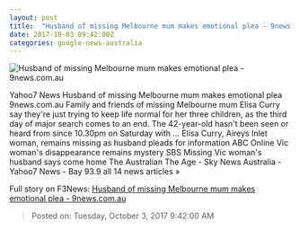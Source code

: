 ```yaml
---
layout: post
title:  "Husband of missing Melbourne mum makes emotional plea - 9news.com.au"
date: 2017-10-03 09:42:00Z
categories: google-news-australia
---
```


![Husband of missing Melbourne mum makes emotional plea - 9news.com.au](https://cf-images.ap-southeast-2.prod.boltdns.net/v1/static/664969388001/dedbe7e5-cedd-4a0e-a5b3-e3c64a584186/9c170265-3215-4eb1-9b35-de5d8a026ef9/640x360/match/image.jpg)

Yahoo7 News Husband of missing Melbourne mum makes emotional plea 9news.com.au Family and friends of missing Melbourne mum Elisa Curry say they're just trying to keep life normal for her three children, as the third day of major search comes to an end. The 42-year-old hasn't been seen or heard from since 10.30pm on Saturday with ... Elisa Curry, Aireys Inlet woman, remains missing as husband pleads for information ABC Online Vic woman's disappearance remains mystery SBS Missing Vic woman's husband says come home The Australian The Age - Sky News Australia - Yahoo7 News - Bay 93.9 all 14 news articles »


Full story on F3News: [Husband of missing Melbourne mum makes emotional plea - 9news.com.au](http://www.f3nws.com/n/qaf4nB)

> Posted on: Tuesday, October 3, 2017 9:42:00 AM
